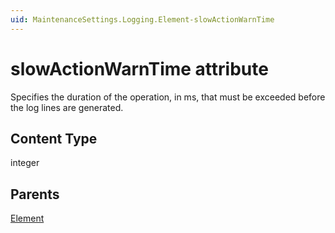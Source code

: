 ```yaml
---
uid: MaintenanceSettings.Logging.Element-slowActionWarnTime
---
```


# slowActionWarnTime attribute

Specifies the duration of the operation, in ms, that must be exceeded before the log lines are generated.

## Content Type

integer

## Parents

[Element](xref:MaintenanceSettings.Logging.Element)
